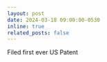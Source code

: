 ```yaml
---
layout: post
date: 2024-03-18 09:00:00-0530
inline: true
related_posts: false
---
```


Filed first ever US Patent 

